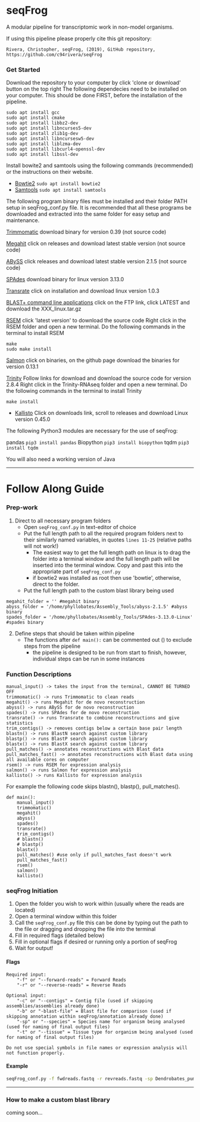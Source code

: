 # seqFrog

A modular pipeline for transcriptomic work in non-model organisms.

If using this pipeline please properly cite this git repository:

`Rivera, Christopher, seqFrog, (2019), GitHub repository, https://github.com/c94rivera/seqFrog`


### Get Started
Download the repository to your computer by click 'clone or download' button on the top right
The following dependecies need to be installed on your computer. This should be done FIRST, before the installation of the pipeline.
```
sudo apt install gcc
sudo apt install cmake
sudo apt install libbz2-dev
sudo apt install libncurses5-dev
sudo apt install zlib1g-dev
sudo apt install libncursesw5-dev
sudo apt install liblzma-dev
sudo apt install libcurl4-openssl-dev
sudo apt install libssl-dev
```
Install bowite2 and samtools using the following commands (recommended) or the instructions on their website.
* [Bowtie2](http://bowtie-bio.sourceforge.net/bowtie2/index.shtml) `sudo apt install bowtie2`
* [Samtools](http://www.htslib.org/) `sudo apt install samtools`

The following program binary files must be installed and their folder PATH setup in seqFrog_conf.py file.
It is recommended that all these programs be downloaded and extracted into the same folder for easy setup and maintenance.

[Trimmomatic](http://www.usadellab.org/cms/?page=trimmomatic)
download binary for version 0.39 (not source code)

[Megahit](https://github.com/voutcn/megahit)
click on releases and download latest stable version (not source code)

[ABySS](https://github.com/bcgsc/abyss)
click releases and download latest stable version 2.1.5 (not source code)

[SPAdes](http://cab.spbu.ru/software/spades/)
download binary for linux version 3.13.0

[Transrate](http://hibberdlab.com/transrate/)
click on installation and download linux version 1.0.3

[BLAST+ command line applications](https://www.ncbi.nlm.nih.gov/books/NBK279671/)
click on the FTP link, click LATEST and download the XXX_linux.tar.gz

[RSEM](https://deweylab.github.io/RSEM/)
click 'latest version' to download the source code
Right click in the RSEM folder and open a new terminal. Do the following commands in the terminal to install RSEM
```
make
sudo make install
```

[Salmon](https://combine-lab.github.io/salmon/)
click on binaries, on the github page download the binaries for version 0.13.1

[Trinity](https://github.com/trinityrnaseq/trinityrnaseq/wiki)
Follow links for download and download the source code for version 2.8.4
Right click in the Trinity-RNAseq folder and open a new terminal. Do the following commands in the terminal to install Trinity
```
make install
```

* [Kallisto](https://pachterlab.github.io/kallisto/)
Click on downloads link, scroll to releases and download Linux version 0.45.0

The following Python3 modules are necessary for the use of seqFrog:

pandas `pip3 install pandas`
Biopython `pip3 install biopython`
tqdm `pip3 install tqdm`

You will also need a working version of Java

---
# Follow Along Guide
### Prep-work
1. Direct to all necessary program folders
	* Open `seqFrog_conf.py` in text-editor of choice
	* Put the full length path to all the required program folders next to their similarly named variables, in quotes `lines 11-25` (relative paths will not work!)
		* The easiest way to get the full length path on linux is to drag the folder into a terminal window and the full length path will be inserted into the terminal window. Copy and past this into the appropriate part of `seqFrog_conf.py`
		* if bowtie2 was installed as root then use 'bowtie', otherwise, direct to the folder.
	* Put the full length path to the custom blast library being used

```python3
megahit_folder = '' #megahit binary
abyss_folder = '/home/phyllobates/Assembly_Tools/abyss-2.1.5' #abyss binary
spades_folder = '/home/phyllobates/Assembly_Tools/SPAdes-3.13.0-Linux' #spades binary
```


2. Define steps that should be taken within pipeline
	* The functions after `def main():` can be commented out () to exclude steps from the pipeline
		* the pipeline is designed to be run from start to finish, however, individual steps can be run in some instances

### Function Descriptions
	manual_input() -> takes the input from the terminal, CANNOT BE TURNED OFF
	trimmomatic() -> runs Trimmomatic to clean reads
	megahit() -> runs Megahit for de novo reconstruction
	abyss() -> runs ABySS for de novo reconstruction
	spades() -> runs SPAdes for de novo reconstruction
	transrate() -> runs Transrate to combine reconstructions and give statistics
	trim_contigs() -> removes contigs below a certain base pair length
	blastn() -> runs BlastN search against custom library
	blastp() -> runs BlastP search against custom library
	blastx() -> runs BlastX search against custom library
	pull_matches() -> annotates reconstructions with Blast data
	pull_matches_fast() -> annotates reconstructions with Blast data using all available cores on computer
	rsem() -> runs RSEM for expression analysis
	salmon() -> runs Salmon for expression analysis
	kallisto() -> runs Kallisto for expression analysis

For example the following code skips blastn(), blastp(), pull_matches().
```python3
def main():
    manual_input()
    trimmomatic()
    megahit()
    abyss()
    spades()
    transrate()
    trim_contigs()
    # blastn()
    # blastp()
    blastx()
    pull_matches() #use only if pull_matches_fast doesn't work
    pull_matches_fast()
    rsem()
    salmon()
    kallisto()
```

### seqFrog Initiation
1. Open the folder you wish to work within (usually where the reads are located)
2. Open a terminal window within this folder
3. Call the `seqFrog_conf.py` file
	this can be done by typing out the path to the file or dragging and dropping the file into the terminal
4. Fill in required flags (detailed below)
5. Fill in optional flags if desired or running only a portion of seqFrog
6. Wait for output!

#### Flags
	Required input:
		"-f" or "--forward-reads" = Forward Reads
		"-r" or "--reverse-reads" = Reverse Reads

	Optional input:
		"-c" or "--contigs" = Contig file (used if skipping assemblies/assemblies already done)
		"-b" or "-blast-file" = Blast file for comparison (used if skipping annotation within seqFrog/annotation already done)
		"-sp" or "--species" = Species name for organism being analysed (used for naming of final output files)
		"-t" or "--tissue" = Tissue type for organism being analysed (used for naming of final output files)

	Do not use special symbols in file names or expression analysis will not function properly.

#### Example
```bash
seqFrog_conf.py -f fwdreads.fastq -r revreads.fastq -sp Dendrobates_pumilio -t brain
```
---
### How to make a custom blast library
coming soon...
